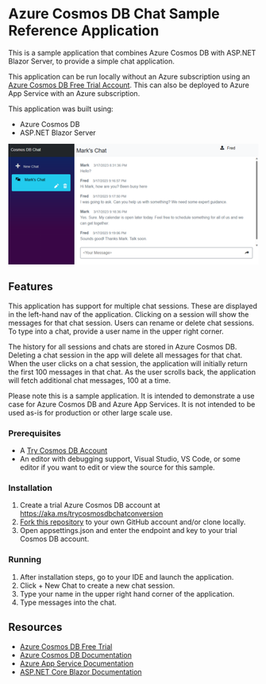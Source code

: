 # Azure Cosmos DB Chat Sample Reference Application

This is a sample application that combines Azure Cosmos DB with ASP.NET Blazor Server, to provide a simple chat application. 

This application can be run locally without an Azure subscription using an [Azure Cosmos DB Free Trial Account](https://aka.ms/trycosmosdbchatconversion). This can also be deployed to Azure App Service with an Azure subscription.

This application was built using:
- Azure Cosmos DB
- ASP.NET Blazor Server

![Cosmos DB + Chat user interface](cosmos-chat.png)

## Features

This application has support for multiple chat sessions. These are displayed in the left-hand nav of the application. Clicking on a session will show the messages for that chat session. Users can rename or delete chat sessions. To type into a chat, provide a user name in the upper right corner.

The history for all sessions and chats are stored in Azure Cosmos DB. Deleting a chat session in the app will delete all messages for that chat. When the user clicks on a chat session, the application will initially return the first 100 messages in that chat. As the user scrolls back, the application will fetch additional chat messages, 100 at a time. 

Please note this is a sample application. It is intended to demonstrate a use case for Azure Cosmos DB and Azure App Services. It is not intended to be used as-is for production or other large scale use.


### Prerequisites

- A [Try Cosmos DB Account](https://aka.ms/trycosmosdbchatconversion)
- An editor with debugging support, Visual Studio, VS Code, or some editor if you want to edit or view the source for this sample.


### Installation

1. Create a trial Azure Cosmos DB account at https://aka.ms/trycosmosdbchatconversion 
1. [Fork this repository](https://github.com/AzureCosmosDB/cosmos-chat/fork) to your own GitHub account and/or clone locally.
1. Open appsettings.json and enter the endpoint and key to your trial Cosmos DB account.


### Running

1. After installation steps, go to your IDE and launch the application.
1. Click + New Chat to create a new chat session.
1. Type your name in the upper right hand corner of the application.
1. Type messages into the chat.


## Resources

- [Azure Cosmos DB Free Trial](https://aka.ms/trycosmosdbchatconversion)
- [Azure Cosmos DB Documentation](https://learn.microsoft.com/azure/cosmos-db/)
- [Azure App Service Documentation](https://learn.microsoft.com/azure/app-service/)
- [ASP.NET Core Blazor Documentation](https://learn.microsoft.com/aspnet/core/blazor/)

